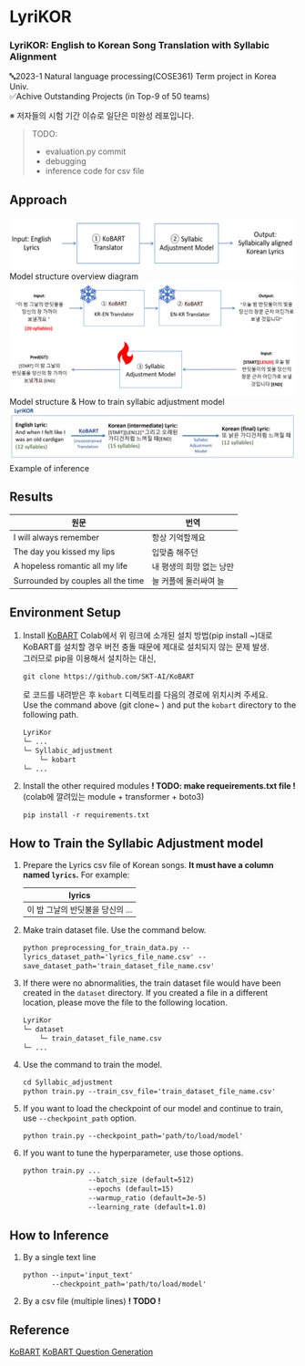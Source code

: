 # LyriKOR
### LyriKOR: English to Korean Song Translation with Syllabic Alignment   

🔤2023-1 Natural language processing(COSE361) Term project in Korea Univ.   
✅Achive Outstanding Projects (in Top-9 of 50 teams)

※ 저자들의 시험 기간 이슈로 일단은 미완성 레포입니다.   
> TODO:
> - evaluation.py commit
> - debugging
> - inference code for csv file


## Approach
![overview](imgs/overview.png)   
Model structure overview diagram   
![syllabic_adjustment](imgs/syllabic_adjustment.png)   
Model structure & How to train syllabic adjustment model   
![syllabic_adjustment](imgs/inference_example.png)   
Example of inference


## Results
|원문|번역|
|--|--|
|I will always remember|항상 기억할께요|
|The day you kissed my lips|입맞춤 해주던|
|A hopeless romantic all my life|내 평생의 희망 없는 낭만|
|Surrounded by couples all the time|늘 커플에 둘러싸여 늘|


## Environment Setup
1. Install [KoBART](https://github.com/SKT-AI/KoBART)
	Colab에서 위 링크에 소개된 설치 방법(pip install ~)대로 KoBART를 설치할 경우 버전 충돌 때문에 제대로 설치되지 않는 문제 발생.    
	그러므로 pip을 이용해서 설치하는 대신,
	```
	git clone https://github.com/SKT-AI/KoBART
	```
	로 코드를 내려받은 후 `kobart` 디렉토리를 다음의 경로에 위치시켜 주세요.   
	Use the command above (git clone~ ) and put the `kobart` directory to the following path.
	```
	LyriKor
	└─ ...
	└─ Syllabic_adjustment
		└─ kobart
	└─ ...
	```
2. Install the other required modules
	**! TODO: make requeirements.txt file !**
	(colab에 깔려있는 module + transformer + boto3)
	```
	pip install -r requirements.txt
	```


## How to Train the Syllabic Adjustment model
1. Prepare the Lyrics csv file of Korean songs.
	**It must have a column named `lyrics`.** For example:
	   
	| lyrics |
	| :--: |
	| 이 밤 그날의 반딧불을 당신의 ... |

2. Make train dataset file. Use the command below.
	```
	python preprocessing_for_train_data.py --lyrics_dataset_path='lyrics_file_name.csv' --save_dataset_path='train_dataset_file_name.csv'
	```
3. If there were no abnormalities, the train dataset file would have been created in the `dataset` directory. If you created a file in a different location, please move the file to the following location.
	```
	LyriKor
	└─ dataset
		└─ train_dataset_file_name.csv
	└─ ...
	```
4. Use the command to train the model.
	```
	cd Syllabic_adjustment
	python train.py --train_csv_file='train_dataset_file_name.csv'
	```
5. If you want to load the checkpoint of our model and continue to train, use `--checkpoint_path` option.
	```
	python train.py --checkpoint_path='path/to/load/model'
	```
7. If you want to tune the hyperparameter, use those options.
	```
	python train.py ...
					--batch_size (default=512)
					--epochs (default=15)
					--warmup_ratio (default=3e-5)
					--learning_rate (default=1.0)
	```


## How to Inference
1. By a single text line
	```
	python --input='input_text'
		   --checkpoint_path='path/to/load/model'
	```
2. By a csv file (multiple lines)
	**! TODO !**

## Reference
[KoBART](https://github.com/SKT-AI/KoBART)
[KoBART Question Generation](https://github.com/Seoneun/KoBART-Question-Generation)
